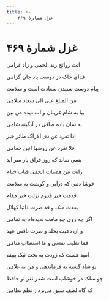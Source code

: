 ```yaml
---
title: >-
    غزل شمارهٔ ۴۶۹
---
```

# غزل شمارهٔ ۴۶۹

<div class="b" id="bn1"><div class="m1"><p>اتت روائح رند الحمی و زاد غرامی</p></div>
<div class="m2"><p>فدای خاک در دوست باد جان گرامی</p></div></div>
<div class="b" id="bn2"><div class="m1"><p>پیام دوست شنیدن سعادت است و سلامت</p></div>
<div class="m2"><p>من المبلغ عنی الی سعاد سلامی</p></div></div>
<div class="b" id="bn3"><div class="m1"><p>بیا به شام غریبان و آب دیده من بین</p></div>
<div class="m2"><p>به سان باده صافی در آبگینه شامی</p></div></div>
<div class="b" id="bn4"><div class="m1"><p>اذا تغرد عن ذی الاراک طائر خیر</p></div>
<div class="m2"><p>فلا تفرد عن روضها انین حمامی</p></div></div>
<div class="b" id="bn5"><div class="m1"><p>بسی نماند که روز فراق یار سر آید</p></div>
<div class="m2"><p>رایت من هضبات الحمی قباب خیام</p></div></div>
<div class="b" id="bn6"><div class="m1"><p>خوشا دمی که درآیی و گویمت به سلامت</p></div>
<div class="m2"><p>قدمت خیر قدوم نزلت خیر مقام</p></div></div>
<div class="b" id="bn7"><div class="m1"><p>بعدت منک و قد صرت ذائبا کهلال</p></div>
<div class="m2"><p>اگر چه روی چو ماهت ندیده‌ام به تمامی</p></div></div>
<div class="b" id="bn8"><div class="m1"><p>و ان دعیت بخلد و صرت ناقض عهد</p></div>
<div class="m2"><p>فما تطیب نفسی و ما استطاب منامی</p></div></div>
<div class="b" id="bn9"><div class="m1"><p>امید هست که زودت به بخت نیک ببینم</p></div>
<div class="m2"><p>تو شاد گشته به فرماندهی و من به غلامی</p></div></div>
<div class="b" id="bn10"><div class="m1"><p>چو سلک در خوشاب است شعر نغز تو حافظ</p></div>
<div class="m2"><p>که گاه لطف سبق می‌برد ز نظم نظامی</p></div></div>
